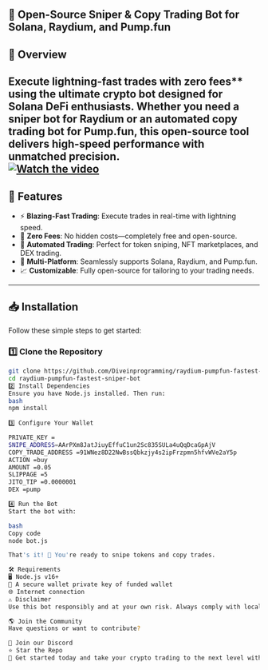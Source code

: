 ## 🚀 Open-Source Sniper & Copy Trading Bot for Solana, Raydium, and Pump.fun  

## 🌟 Overview

Execute lightning-fast trades with zero fees** using the ultimate crypto bot designed for Solana DeFi enthusiasts. Whether you need a sniper bot for Raydium or an automated copy trading bot for Pump.fun, this open-source tool delivers high-speed performance with unmatched precision.  
[![Watch the video](./running-bot.png)](./bot-running.webm) 
---

## 🌟 Features  
- ⚡ **Blazing-Fast Trading**: Execute trades in real-time with lightning speed.  
- 💸 **Zero Fees**: No hidden costs—completely free and open-source.  
- 🤖 **Automated Trading**: Perfect for token sniping, NFT marketplaces, and DEX trading.  
- 🔗 **Multi-Platform**: Seamlessly supports Solana, Raydium, and Pump.fun.  
- 📈 **Customizable**: Fully open-source for tailoring to your trading needs.  

---

## 📥 Installation  

Follow these simple steps to get started:  

### 1️⃣ **Clone the Repository**  
```bash  
git clone https://github.com/Diveinprogramming/raydium-pumpfun-fastest-sniper-bot.git  
cd raydium-pumpfun-fastest-sniper-bot
2️⃣ Install Dependencies
Ensure you have Node.js installed. Then run:
bash
npm install 
 
3️⃣ Configure Your Wallet

PRIVATE_KEY =
SNIPE_ADDRESS=AArPXm8JatJiuyEffuC1un2Sc835SULa4uQqDcaGpAjV
COPY_TRADE_ADDRESS =91WNez8D22NwBssQbkzjy4s2ipFrzpmn5hfvWVe2aY5p
ACTION =buy
AMOUNT =0.05
SLIPPAGE =5
JITO_TIP =0.0000001
DEX =pump

4️⃣ Run the Bot
Start the bot with:

bash
Copy code
node bot.js

That's it! 🎉 You're ready to snipe tokens and copy trades.

🛠️ Requirements
🖥️ Node.js v16+
🔐 A secure wallet private key of funded wallet 
🌐 Internet connection
⚠️ Disclaimer
Use this bot responsibly and at your own risk. Always comply with local regulations and perform due diligence. This tool is provided "as-is" with no guarantees.

🌎 Join the Community
Have questions or want to contribute?

🤝 Join our Discord
⭐ Star the Repo
🔗 Get started today and take your crypto trading to the next level with this open-source sniper and copy trading bot for Solana, Raydium, and Pump.fun! 💼✨

